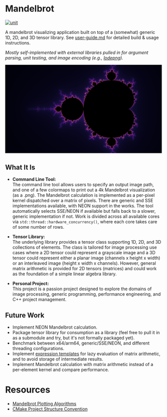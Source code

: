 # Mandelbrot

[![unit](https://github.com/matthew-james-laidlaw/Matrix/actions/workflows/unit.yml/badge.svg?branch=main)](https://github.com/matthew-james-laidlaw/Matrix/actions/workflows/unit.yml)

A mandelbrot visualizing application built on top of a (somewhat) generic 1D, 2D, and 3D tensor library. See [user-guide.md](docs/user-guid.md) for detailed build & usage instructions.

*Mostly self-implemented with external libraries pulled in for argument parsing, unit testing, and image encoding (e.g., [lodepng](https://github.com/lvandeve/lodepng)).*

![mandelbrot](docs/mandelbrot.png "Mandelbrot")

## What It Is

- **Command Line Tool:**  
  The command line tool allows users to specify an output image path, and one of a few colormaps to print out a 4k Mandelbrot visualization (as a .png). The Mandelbrot calculation is implemented as a per-pixel kernel dispatched over a matrix of pixels. There are generic and SSE implementations available, with NEON support in the works. The tool automatically selects SSE/NEON if available but falls back to a slower, generic implementation if not. Work is divided across all available cores via `std::thread::hardware_concurrency()`, where each core takes care of some number of rows.

- **Tensor Library:**  
  The underlying library provides a tensor class supporting 1D, 2D, and 3D collections of elements. The class is tailored for image processing use cases where a 2D tensor could represent a grayscale image and a 3D tensor could represent either a planar image (channels x height x width) or an interleaved image (height x width x channels). However, general matrix arithmetic is provided for 2D tensors (matrices) and could work as the foundation of a simple linear algebra library.

- **Personal Project:**  
  This project is a passion project designed to explore the domains of image processing, generic programming, performance engineering, and C++ project management.

## Future Work

- Implement NEON Mandelbrot calculation.
- Package tensor library for consumption as a library (feel free to pull it in as a submodule and try, but it's not formally packaged yet).
- Benchmark between x64/arm64, generic/SSE/NEON, and different threading configurations.
- Implement [expression templates](https://en.wikipedia.org/wiki/Expression_templates) for lazy evaluation of matrix arithmetic, and to avoid storage of intermediate results.
- Implement Mandelbrot calculation with matrix arithmetic instead of a per-element kernel and compare performance.

# Resources
* [Mandelbrot Plotting Algorithms](https://en.wikipedia.org/wiki/Plotting_algorithms_for_the_Mandelbrot_set#Continuous_(smooth)_coloring)
* [CMake Project Structure Convention](https://cliutils.gitlab.io/modern-cmake/chapters/basics/structure.html)
